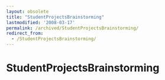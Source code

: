 ```yaml
---
layout: obsolete
title: "StudentProjectsBrainstorming"
lastmodified: '2008-03-17'
permalink: /archived/StudentProjectsBrainstorming/
redirect_from:
  - /StudentProjectsBrainstorming/
---
```


StudentProjectsBrainstorming
============================



